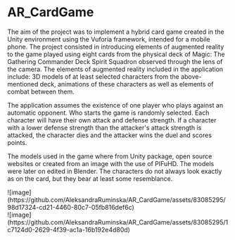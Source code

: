 # AR_CardGame

The aim of the project was to implement a hybrid card game created in the Unity environment using the Vuforia framework, intended for a mobile phone. The project consisted in introducing elements of augmented reality to the game played using eight cards from the physical deck of Magic: The Gathering Commander Deck Spirit Squadron observed through the lens of the camera. The elements of augmented reality included in the application include: 3D models of at least selected characters from the above-mentioned deck, animations of these characters as well as elements of combat between them.

The application assumes the existence of one player who plays against an automatic opponent. Who starts the game is randomly selected. Each character will have their own attack and defense strength. If a character with a lower defense strength than the attacker's attack strength is attacked, the character dies and the attacker wins the duel and scores points.

The models used in the game where from Unity package, open source websites or created from an image with the use of PIFuHD. The models were later on edited in Blender. The characters do not always look exactly as on the card, but they bear at least some resemblance.

 <div align=”center”> ![image](https://github.com/AleksandraRuminska/AR_CardGame/assets/83085295/98d17324-cd21-4460-80c7-05fb816def6c)

 <div align=”center”> ![image](https://github.com/AleksandraRuminska/AR_CardGame/assets/83085295/1c7124d0-2629-4f39-ac1a-16b192e4d80d)
